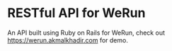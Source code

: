 # RESTful API for WeRun

An API built using Ruby on Rails for WeRun, check out https://werun.akmalkhadir.com for demo.
